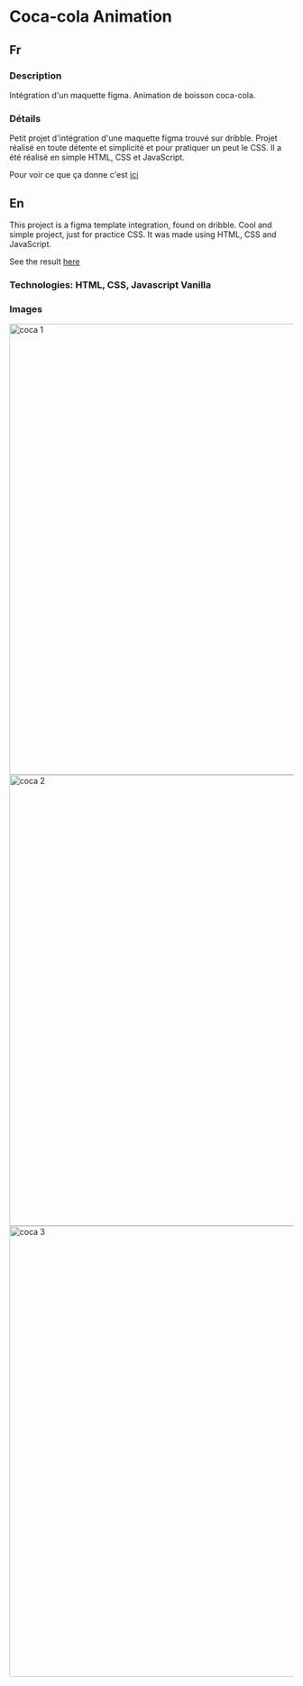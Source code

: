# Coca-cola Animation

## Fr

### Description

Intégration d'un maquette figma.
Animation de boisson coca-cola.

### Détails

Petit projet d'intégration d'une maquette figma trouvé sur dribble. Projet réalisé en toute détente et simplicité et pour pratiquer un peut le CSS.
Il a été réalisé en simple HTML, CSS et JavaScript.

Pour voir ce que ça donne c'est [ici](https://seblau02.github.io/Cocacola-Animation/)

## En

This project is a figma template integration, found on dribble. Cool and simple project, just for practice CSS. It was made using HTML, CSS and JavaScript.

See the result [here](https://seblau02.github.io/Cocacola-Animation/)

### Technologies: HTML, CSS, Javascript Vanilla

### Images

<img src="illustration/memory1-3.png" alt="coca 1" width="800">
<img src="illustration/memory2-3.png" alt="coca 2" width="800">
<img src="illustration/memory3-3.png" alt="coca 3" width="800">
